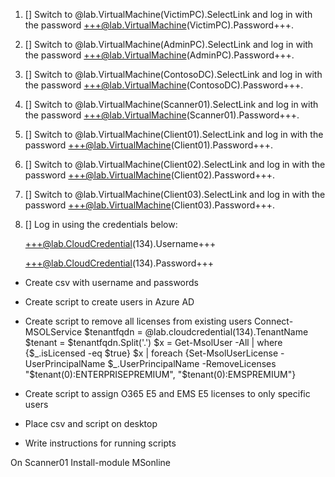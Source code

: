 1. [] Switch to @lab.VirtualMachine(VictimPC).SelectLink and log in with the password +++@lab.VirtualMachine(VictimPC).Password+++.

1. [] Switch to @lab.VirtualMachine(AdminPC).SelectLink and log in with the password +++@lab.VirtualMachine(AdminPC).Password+++.

1. [] Switch to @lab.VirtualMachine(ContosoDC).SelectLink and log in with the password +++@lab.VirtualMachine(ContosoDC).Password+++.

1. [] Switch to @lab.VirtualMachine(Scanner01).SelectLink and log in with the password +++@lab.VirtualMachine(Scanner01).Password+++.

1. [] Switch to @lab.VirtualMachine(Client01).SelectLink and log in with the password +++@lab.VirtualMachine(Client01).Password+++.

1. [] Switch to @lab.VirtualMachine(Client02).SelectLink and log in with the password +++@lab.VirtualMachine(Client02).Password+++.

1. [] Switch to @lab.VirtualMachine(Client03).SelectLink and log in with the password +++@lab.VirtualMachine(Client03).Password+++.

1. [] Log in using the credentials below:

	+++@lab.CloudCredential(134).Username+++

	+++@lab.CloudCredential(134).Password+++

- Create csv with username and passwords
- Create script to create users in Azure AD
- Create script to remove all licenses from existing users
    Connect-MSOLService
    $tenantfqdn = @lab.cloudcredential(134).TenantName
    $tenant = $tenantfqdn.Split('.')
    $x = Get-MsolUser -All  | where {$_.isLicensed -eq $true}
    $x | foreach {Set-MsolUserLicense -UserPrincipalName $_.UserPrincipalName -RemoveLicenses "$tenant(0):ENTERPRISEPREMIUM", "$tenant(0):EMSPREMIUM"}
- Create script to assign O365 E5 and EMS E5 licenses to only specific users

- Place csv and script on desktop
- Write instructions for running scripts

On Scanner01
Install-module MSonline
